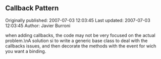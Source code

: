 ## Callback Pattern

Originally published: 2007-07-03 12:03:45
Last updated: 2007-07-03 12:03:45
Author: Javier Burroni

when adding callbacks, the code may not be very focused on the actual problem.\nA solution si to write a generic base class to deal with the callbacks issues, and then decorate the methods with the event for wich you want a binding.